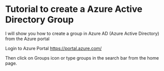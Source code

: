 # Tutorial to create a Azure Active Directory Group
I will show you how to create a group in Azure AD (Azure Active Directory) from the Azure portal

Login to Azure Portal https://portal.azure.com/ 

Then click on Groups icon or type groups in the search bar from the home page.
